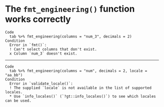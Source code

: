 # The `fmt_engineering()` function works correctly

    Code
      tab %>% fmt_engineering(columns = "num_3", decimals = 2)
    Condition
      Error in `fmt()`:
      ! Can't select columns that don't exist.
      x Column `num_3` doesn't exist.

---

    Code
      tab %>% fmt_engineering(columns = "num", decimals = 2, locale = "aa_bb")
    Condition
      Error in `validate_locale()`:
      ! The supplied `locale` is not available in the list of supported locales.
      * Use `info_locales()` (`?gt::info_locales()`) to see which locales can be used.

